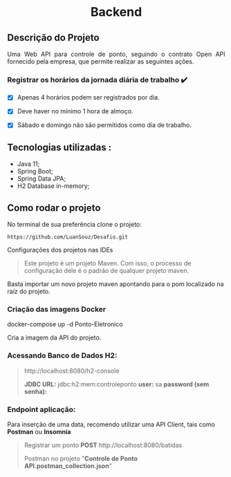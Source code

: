 <h1  align="center"> Backend </h1>  

## Descrição do Projeto 

<p  align="justify"> Uma Web API para controle de ponto, seguindo o contrato Open API fornecido pela empresa, que permite realizar as seguintes ações.</p> 

### Registrar os horários da jornada diária de trabalho :heavy_check_mark:

- [x] Apenas 4 horários podem ser registrados por dia.

- [x] Deve haver no mínimo 1 hora de almoço.

- [x] Sábado e domingo não são permitidos como dia de trabalho. 

## Tecnologias utilizadas :

- Java 11;
- Spring Boot;
- Spring Data JPA;
- H2 Database in-memory;

## Como rodar o projeto 

No terminal de sua preferência clone o projeto:
```
https://github.com/LuanSouz/Desafio.git
```

Configurações dos projetos nas IDEs

> Este projeto é um projeto Maven. Com isso, o processo de configuração dele é o padrão de qualquer projeto maven.

Basta importar um novo projeto maven apontando para o pom localizado na raíz do projeto. 

### Criação das imagens Docker
docker-compose up -d  Ponto-Eletronico

Cria a imagem da API do projeto. 


### Acessando Banco de Dados H2:
> http://localhost:8080/h2-console
>
>**JDBC URL:** jdbc:h2:mem:controleponto
> **user:** sa
> **password (sem senha):**

### Endpoint aplicação:

Para inserção de uma data, recomendo utilizar uma API Client, tais como **Postman** ou **Insomnia** 
> Registrar um ponto
> **POST** http://localhost:8080/batidas
> 
> Postman no projeto "**Controle de Ponto API.postman_collection.json**"

